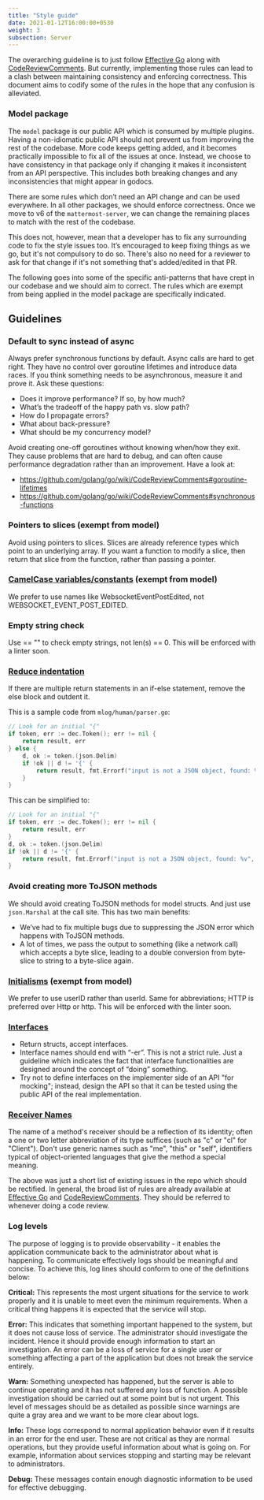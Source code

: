 ```yaml
---
title: "Style guide"
date: 2021-01-12T16:00:00+0530
weight: 3
subsection: Server
---
```


The overarching guideline is to just follow [Effective Go](https://golang.org/doc/effective_go.html) along with [CodeReviewComments](https://github.com/golang/go/wiki/CodeReviewComments). But currently, implementing those rules can lead to a clash between maintaining consistency and enforcing correctness. This document aims to codify some of the rules in the hope that any confusion is alleviated.

### Model package

The `model` package is our public API which is consumed by multiple plugins. Having a non-idiomatic public API should not prevent us from improving the rest of the codebase. More code keeps getting added, and it becomes practically impossible to fix all of the issues at once. Instead, we choose to have consistency in that package only if changing it makes it inconsistent from an API perspective. This includes both breaking changes and any inconsistencies that might appear in godocs.

There are some rules which don’t need an API change and can be used everywhere. In all other packages, we should enforce correctness. Once we move to v6 of the `mattermost-server`, we can change the remaining places to match with the rest of the codebase.

This does not, however, mean that a developer has to fix any surrounding code to fix the style issues too. It’s encouraged to keep fixing things as we go, but it's not compulsory to do so. There's also no need for a reviewer to ask for that change if it's not something that's added/edited in that PR.

The following goes into some of the specific anti-patterns that have crept in our codebase and we should aim to correct. The rules which are exempt from being applied in the model package are specifically indicated.

## Guidelines

### Default to sync instead of async

Always prefer synchronous functions by default. Async calls are hard to get right. They have no control over goroutine lifetimes and introduce data races. If you think something needs to be asynchronous, measure it and prove it. Ask these questions:
- Does it improve performance? If so, by how much?
- What’s the tradeoff of the happy path vs. slow path?
- How do I propagate errors?
- What about back-pressure?
- What should be my concurrency model?

Avoid creating one-off goroutines without knowing when/how they exit. They cause problems that are hard to debug, and can often cause performance degradation rather than an improvement. Have a look at:
- https://github.com/golang/go/wiki/CodeReviewComments#goroutine-lifetimes
- https://github.com/golang/go/wiki/CodeReviewComments#synchronous-functions

### Pointers to slices (exempt from model)

Avoid using pointers to slices. Slices are already reference types which point to an underlying array. If you want a function to modify a slice, then return that slice from the function, rather than passing a pointer.

### [CamelCase variables/constants](https://github.com/golang/go/wiki/CodeReviewComments#mixed-caps) (exempt from model)

We prefer to use names like WebsocketEventPostEdited, not WEBSOCKET_EVENT_POST_EDITED.

### Empty string check

Use == "" to check empty strings, not len(s) == 0. This will be enforced with a linter soon.

### [Reduce indentation](https://github.com/golang/go/wiki/CodeReviewComments#indent-error-flow)

If there are multiple return statements in an if-else statement, remove the else block and outdent it.

This is a sample code from `mlog/human/parser.go`:

```go
// Look for an initial "{"
if token, err := dec.Token(); err != nil {
	return result, err
} else {
	d, ok := token.(json.Delim)
	if !ok || d != '{' {
		return result, fmt.Errorf("input is not a JSON object, found: %v", token)
	}
}
```

This can be simplified to:

```go
// Look for an initial "{"
if token, err := dec.Token(); err != nil {
	return result, err
}
d, ok := token.(json.Delim)
if !ok || d != '{' {
	return result, fmt.Errorf("input is not a JSON object, found: %v", token)
}
```

### Avoid creating more ToJSON methods

We should avoid creating ToJSON methods for model structs. And just use `json.Marshal` at the call site. This has two main benefits:
- We’ve had to fix multiple bugs due to suppressing the JSON error which happens with ToJSON methods.
- A lot of times, we pass the output to something (like a network call) which accepts a byte slice, leading to a double conversion from byte-slice to string to a byte-slice again.

### [Initialisms](https://github.com/golang/go/wiki/CodeReviewComments#initialisms) (exempt from model)

We prefer to use userID rather than userId. Same for abbreviations; HTTP is preferred over Http or http. This will be enforced with the linter soon.

### [Interfaces](https://github.com/golang/go/wiki/CodeReviewComments#interfaces)

- Return structs, accept interfaces.
- Interface names should end with “-er”. This is not a strict rule. Just a guideline which indicates the fact that interface functionalities are designed around the concept of “doing” something.
- Try not to define interfaces on the implementer side of an API "for mocking"; instead, design the API so that it can be tested using the public API of the real implementation.

### [Receiver Names](https://github.com/golang/go/wiki/CodeReviewComments#receiver-names)

The name of a method's receiver should be a reflection of its identity; often a one or two letter abbreviation of its type suffices (such as "c" or "cl" for "Client"). Don't use generic names such as "me", "this" or "self", identifiers typical of object-oriented languages that give the method a special meaning.

The above was just a short list of existing issues in the repo which should be rectified. In general, the broad list of rules are already available at [Effective Go](https://golang.org/doc/effective_go.html) and [CodeReviewComments](https://github.com/golang/go/wiki/CodeReviewComments.). They should be referred to whenever doing a code review.

### Log levels

The purpose of logging is to provide observability - it enables the application communicate back to the administrator about what is happening. To communicate effectively logs should be meaningful and concise. To achieve this, log lines should conform to one of the definitions below:

**Critical:** This represents the most urgent situations for the service to work properly and it is unable to meet even the minimum requirements. When a critical thing happens it is expected that the service will stop.

**Error:** This indicates that something important happened to the system, but it does not cause loss of service. The administrator should investigate the incident. Hence it should provide enough information to start an investigation. An error can be a loss of service for a single user or something affecting a part of the application but does not break the service entirely.

**Warn:** Something unexpected has happened, but the server is able to continue operating and it has not suffered any loss of function. A possible investigation should be carried out at some point but is not urgent. This level of messages should be as detailed as possible since warnings are quite a gray area and we want to be more clear about logs.

**Info:** These logs correspond to normal application behavior even if it results in an error for the end user. These are not critical as they are normal operations, but they provide useful information about what is going on. For example, information about services stopping and starting may be relevant to administrators.

**Debug:** These messages contain enough diagnostic information to be used for effective debugging.
